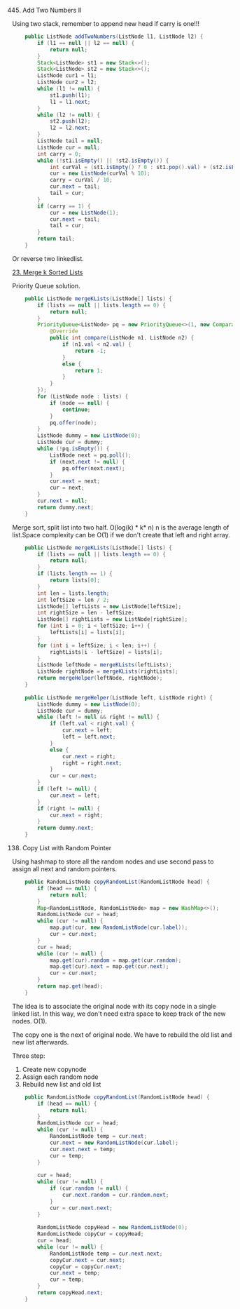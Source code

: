 445. Add Two Numbers II

Using two stack, remember to append new head if carry is one!!!

```java
    public ListNode addTwoNumbers(ListNode l1, ListNode l2) {
        if (l1 == null || l2 == null) {
            return null;
        }
        Stack<ListNode> st1 = new Stack<>();
        Stack<ListNode> st2 = new Stack<>();
        ListNode cur1 = l1;
        ListNode cur2 = l2;
        while (l1 != null) {
            st1.push(l1);
            l1 = l1.next;
        }
        while (l2 != null) {
            st2.push(l2);
            l2 = l2.next;
        }
        ListNode tail = null;
        ListNode cur = null;
        int carry = 0;
        while (!st1.isEmpty() || !st2.isEmpty()) {
            int curVal = (st1.isEmpty() ? 0 : st1.pop().val) + (st2.isEmpty() ? 0 : st2.pop().val) + carry;            
            cur = new ListNode(curVal % 10);
            carry = curVal / 10;
            cur.next = tail;
            tail = cur;
        }
        if (carry == 1) {
            cur = new ListNode(1);
            cur.next = tail;
            tail = cur;
        }
        return tail;
    }
```

Or reverse two linkedlist.

[23. Merge k Sorted Lists](https://leetcode.com/problems/merge-k-sorted-lists/description/)

Priority Queue solution. 

```java
    public ListNode mergeKLists(ListNode[] lists) {
        if (lists == null || lists.length == 0) {
            return null;
        }
        PriorityQueue<ListNode> pq = new PriorityQueue<>(1, new Comparator<ListNode>(){
            @Override
            public int compare(ListNode n1, ListNode n2) {
                if (n1.val < n2.val) {
                    return -1;
                }
                else {
                    return 1;
                }
            }
        });
        for (ListNode node : lists) {
        	if (node == null) {
        		continue;
        	}
            pq.offer(node);
        }
        ListNode dummy = new ListNode(0);
        ListNode cur = dummy;
        while (!pq.isEmpty()) {
            ListNode next = pq.poll();
            if (next.next != null) {
                pq.offer(next.next);
            }
            cur.next = next;
            cur = next;
        }
        cur.next = null;
        return dummy.next;
    }
```

Merge sort, split list into two half. O(log(k) * k* n)
n is the average length of list.Space complexity can be O(1) if we don't create that left and right array.

```java
    public ListNode mergeKLists(ListNode[] lists) {
        if (lists == null || lists.length == 0) {
            return null;
        }
        if (lists.length == 1) {
            return lists[0];
        }
        int len = lists.length;
        int leftSize = len / 2;
        ListNode[] leftLists = new ListNode[leftSize];
        int rightSize = len - leftSize;
        ListNode[] rightLists = new ListNode[rightSize];
        for (int i = 0; i < leftSize; i++) {
            leftLists[i] = lists[i];
        }
        for (int i = leftSize; i < len; i++) {
            rightLists[i - leftSize] = lists[i];
        }
        ListNode leftNode = mergeKLists(leftLists);
        ListNode rightNode = mergeKLists(rightLists);
        return mergeHelper(leftNode, rightNode);
    }
    
    public ListNode mergeHelper(ListNode left, ListNode right) {
        ListNode dummy = new ListNode(0);
        ListNode cur = dummy;
        while (left != null && right != null) {
            if (left.val < right.val) {
                cur.next = left;
                left = left.next;
            }
            else {
                cur.next = right;
                right = right.next;
            }
            cur = cur.next;
        }
        if (left != null) {
            cur.next = left;
        }
        if (right != null) {
            cur.next = right;
        }
        return dummy.next;
    }
```

138. Copy List with Random Pointer

Using hashmap to store all the random nodes and use second pass to assign all next and random pointers.

```java
    public RandomListNode copyRandomList(RandomListNode head) {
        if (head == null) {
            return null;
        }
        Map<RandomListNode, RandomListNode> map = new HashMap<>();
        RandomListNode cur = head;
        while (cur != null) {
            map.put(cur, new RandomListNode(cur.label));
            cur = cur.next;          
        }
        cur = head;
        while (cur != null) {
            map.get(cur).random = map.get(cur.random);
            map.get(cur).next = map.get(cur.next);
            cur = cur.next;
        }
        return map.get(head);
    }

```

The idea is to associate the original node with its copy node in a single linked list. In this way, we don't need extra space to keep track of the new nodes. O(1).

The copy one is the next of original node. We have to rebuild the old list and new list afterwards.

Three step:
1. Create new copynode
2. Assign each random node
3. Rebuild new list and old list

```java
    public RandomListNode copyRandomList(RandomListNode head) {
        if (head == null) {
            return null;
        }
        RandomListNode cur = head;
        while (cur != null) {
            RandomListNode temp = cur.next;
            cur.next = new RandomListNode(cur.label);
            cur.next.next = temp;
            cur = temp;
        }
        
        cur = head;
        while (cur != null) {
            if (cur.random != null) {
                cur.next.random = cur.random.next;
            }          
            cur = cur.next.next;
        }
        
        RandomListNode copyHead = new RandomListNode(0);
        RandomListNode copyCur = copyHead;
        cur = head;
        while (cur != null) {
            RandomListNode temp = cur.next.next;
            copyCur.next = cur.next;
            copyCur = copyCur.next;
            cur.next = temp;
            cur = temp;
        }
        return copyHead.next;
    }
```